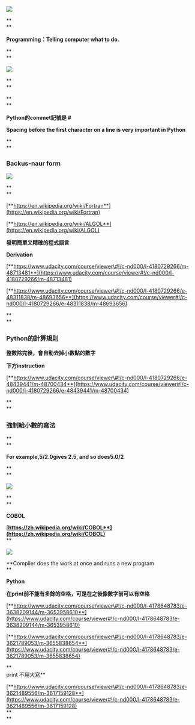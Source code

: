 

![](https://lh6.googleusercontent.com/zow5mYezG3KfT2aDYzgrQ7TIN9Ffdu-guVNAvfi2rhWYr4AjobvdW_Mhn3PvPs3CtuZeT6G5d2yzrsD1PeaEbb1MiIZUAyMrUjq6ApxPRLLsVu1w0BJGkcEt3nH39Q4y_-LDF0FA)

**  
**

**Programming：Telling computer what to do.**

**  
**

![](https://lh4.googleusercontent.com/Mb5jrM4wRhRyVehTRSzscwcJbq8_Muh8HZP8W7vcfxa4Uu1NlUycnyGC7_Wj69LWOwNKSdngsJ_KxVykSi45Z7iZwYbM-VDGM0CVkA943dyeZJN9KVYlEwXaQ37go-mmno-YrfrC)

**  
**

**  
**

**Python的commet記號是 \#**

**Spacing before the first character on a line is very important in Python**

**  
**

### **Backus-naur form**

![](https://lh5.googleusercontent.com/5m71cxsZvpCm1a8G0FF1bni3FPAN95kqtYjHAurCJ4jtpRVbSWvESMzzICqyodUsLZ1Z1xvglAGXkOz-L1L2V2zdQYqt2BRkjwt2ljZXzORJ-hid-EsJBL3L_ayXIJakz_mbx4jg)

**  
**

[**https://en.wikipedia.org/wiki/Fortran**](https://en.wikipedia.org/wiki/Fortran)

[**https://en.wikipedia.org/wiki/ALGOL**](https://en.wikipedia.org/wiki/ALGOL)

**發明簡單又精確的程式語言**

**Derivation**

[**https://www.udacity.com/course/viewer\#!/c-nd000/l-4180729266/m-48713481**](https://www.udacity.com/course/viewer#!/c-nd000/l-4180729266/m-48713481)

[**https://www.udacity.com/course/viewer\#!/c-nd000/l-4180729266/e-48311838/m-48693656**](https://www.udacity.com/course/viewer#!/c-nd000/l-4180729266/e-48311838/m-48693656)

**  
**

### **Python的計算規則**

**整數除完後，會自動去掉小數點的數字**

**下方instruction**

[**https://www.udacity.com/course/viewer\#!/c-nd000/l-4180729266/e-48439441/m-48700434**](https://www.udacity.com/course/viewer#!/c-nd000/l-4180729266/e-48439441/m-48700434)

**  
**

### **強制給小數的寫法**

**  
**

**For example,5/2.0gives 2.5, and so does5.0/2**

**  
**

![](https://lh5.googleusercontent.com/F4Am72JhTdZma1v9bTPWb3a4TFy2cFWKe48Z4zv3YFSYCYWm8EcXFeI7zSUl5SX8_AEr939xM-mCcxmkU01BGxA81SPNLIshMI2kcQeBY0U025d1lh2XWD3ZeE8epwplNjyfjIjX)

**  
**

**COBOL**

[**https://zh.wikipedia.org/wiki/COBOL**](https://zh.wikipedia.org/wiki/COBOL)**  
**

![](https://lh5.googleusercontent.com/oDIZAE4kiUH9STopc8Eku5Otdk4uv942cLC2Ku7uyFsxYhHCKxEzS8v4r0QsDmjXXkunvbxHAzGiX1gAI7-JPjdM8dHhssMcOtdcv1uivpfNVJTaIlFlurVDv-cfOfRBuXgRYOkV)

**Compiler does the work at once and runs a new program  
**

**Python**

**在print前不能有多餘的空格，可是在之後像數字前可以有空格**

[**https://www.udacity.com/course/viewer\#!/c-nd000/l-4178648783/e-3638209144/m-3653958610**](https://www.udacity.com/course/viewer#!/c-nd000/l-4178648783/e-3638209144/m-3653958610)

[**https://www.udacity.com/course/viewer\#!/c-nd000/l-4178648783/e-3621789053/m-3655838654**](https://www.udacity.com/course/viewer#!/c-nd000/l-4178648783/e-3621789053/m-3655838654)

**  
print 不用大寫**

[**https://www.udacity.com/course/viewer\#!/c-nd000/l-4178648783/e-3621489556/m-3617159128**](https://www.udacity.com/course/viewer#!/c-nd000/l-4178648783/e-3621489556/m-3617159128)  
**  
**  


